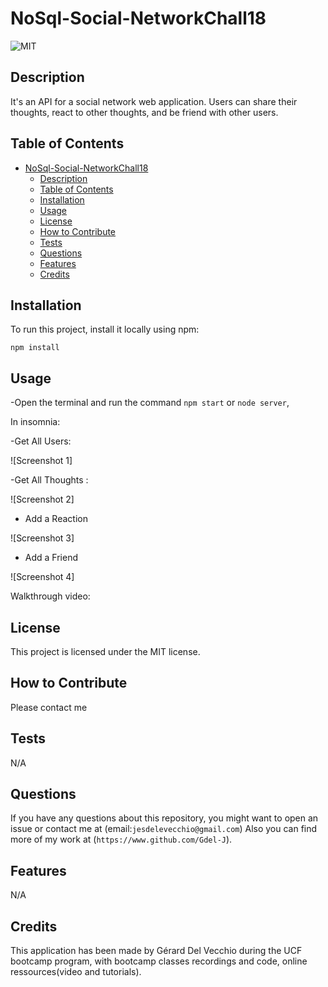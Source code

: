 # NoSql-Social-NetworkChall18



![MIT](https://img.shields.io/badge/license-MIT-green)


## Description

It's an API for a social network web application. Users can share their thoughts, react to other thoughts, and be friend with other users.


## Table of Contents 


 
- [NoSql-Social-NetworkChall18](#nosql-social-networkchall18)
  - [Description](#description)
  - [Table of Contents](#table-of-contents)
  - [Installation](#installation)
  - [Usage](#usage)
  - [License](#license)
  - [How to Contribute](#how-to-contribute)
  - [Tests](#tests)
  - [Questions](#questions)
  - [Features](#features)
  - [Credits](#credits)

## Installation

 
To run this project, install it locally using npm:

`npm install`



## Usage


-Open the terminal  and run the command `npm start` or `node server`,




In insomnia:

-Get All Users:

![Screenshot 1]



-Get All Thoughts :

![Screenshot 2]



- Add a Reaction

![Screenshot 3]



- Add a Friend

![Screenshot 4]



Walkthrough video: 




## License

This project is licensed under the MIT license.

## How to Contribute

Please contact me

## Tests

N/A

## Questions

If you have any questions about this repository, you might want to open an issue or contact me  at (email:`jesdelevecchio@gmail.com`)
Also you can find more of my work at (`https://www.github.com/Gdel-J`).

## Features

N/A


## Credits

This application has been made by Gérard Del Vecchio during the UCF bootcamp program,  with bootcamp classes recordings and code, online ressources(video and tutorials).